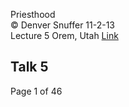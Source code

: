 Priesthood  
© Denver Snuffer 11-2-13  
Lecture 5 Orem, Utah
[Link](https://denversnuffer.com/wp/wp-content/uploads/2015/02/05-Orem-Transcript-Priesthood.pdf)

## Talk 5

Page 1 of 46  